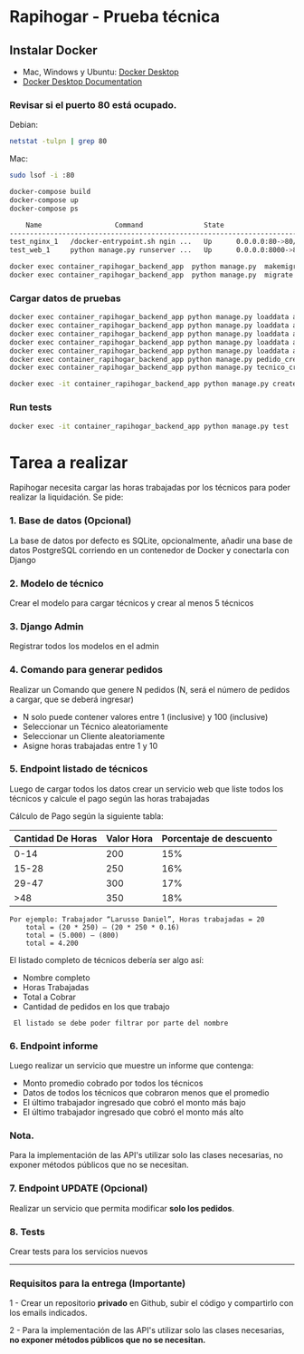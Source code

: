 # Rapihogar - Prueba técnica #

## Instalar Docker

* Mac, Windows y Ubuntu: [Docker Desktop](https://www.docker.com/products/docker-desktop)
* [Docker Desktop Documentation](https://docs.docker.com/desktop/)

### Revisar si el puerto 80 está ocupado. 

Debian:
```bash
netstat -tulpn | grep 80
```
Mac:
```bash
sudo lsof -i :80
```
```bash
docker-compose build
docker-compose up
docker-compose ps

    Name                  Command               State                    Ports                  
------------------------------------------------------------------------------------------------
test_nginx_1   /docker-entrypoint.sh ngin ...   Up      0.0.0.0:80->80/tcp,:::80->80/tcp        
test_web_1     python manage.py runserver ...   Up      0.0.0.0:8000->8000/tcp,:::8000->8000/tcp
```

```bash
docker exec container_rapihogar_backend_app  python manage.py  makemigrations core
docker exec container_rapihogar_backend_app  python manage.py  migrate
```
### Cargar datos de pruebas
```bash
docker exec container_rapihogar_backend_app python manage.py loaddata apps/core/fixtures/user.json --app core.user
docker exec container_rapihogar_backend_app python manage.py loaddata apps/core/fixtures/company.json --app core.company
docker exec container_rapihogar_backend_app python manage.py loaddata apps/core/fixtures/scheme.json --app core.scheme
docker exec container_rapihogar_backend_app python manage.py loaddata apps/core/fixtures/tecnico.json --app core.tecnico
docker exec container_rapihogar_backend_app python manage.py loaddata apps/core/fixtures/pedido.json --app core.pedido
docker exec container_rapihogar_backend_app python manage.py pedido_create --cantidad=10
docker exec container_rapihogar_backend_app python manage.py tecnico_create --cantidad=10 
```

```bash
docker exec -it container_rapihogar_backend_app python manage.py createsuperuser
```
### Run tests ###

```bash
docker exec -it container_rapihogar_backend_app python manage.py test
```
# Tarea a realizar #
Rapihogar necesita cargar las horas trabajadas por los técnicos para poder realizar la liquidación. Se pide:

### 1. Base de datos (Opcional) ###
La base de datos por defecto es SQLite, opcionalmente, añadir una base de datos PostgreSQL corriendo en un contenedor de Docker y conectarla con Django

### 2. Modelo de técnico ###
Crear el modelo para cargar técnicos y crear al menos 5 técnicos

### 3. Django Admin ###
Registrar todos los modelos en el admin

### 4. Comando para generar pedidos ###
Realizar un Comando que genere N pedidos  (N, será el número de pedidos a cargar, que se deberá ingresar)

* N solo puede contener valores entre 1 (inclusive) y 100 (inclusive)
* Seleccionar un Técnico aleatoriamente
* Seleccionar un Cliente  aleatoriamente
* Asigne horas trabajadas entre 1 y 10

### 5. Endpoint listado de técnicos ###
Luego de cargar todos los datos crear un servicio web que liste todos los técnicos y calcule el pago según las horas trabajadas 

Cálculo de Pago según la siguiente tabla:

| Cantidad De Horas | Valor Hora  | Porcentaje de descuento  |
| --------   | -------- | -------- |
|  0-14 | 200 | 15% |
| 15-28 | 250 | 16% |
| 29-47 | 300 | 17% |
|  >48 | 350 | 18% |

	
	Por ejemplo: Trabajador “Larusso Daniel”, Horas trabajadas = 20
		total = (20 * 250) – (20 * 250 * 0.16)
		total = (5.000) – (800)
		total = 4.200
		
El listado completo de técnicos debería ser algo así:

* Nombre completo 
* Horas Trabajadas 
* Total a Cobrar
* Cantidad de pedidos en los que trabajo 

```
 El listado se debe poder filtrar por parte del nombre 
```
### 6. Endpoint informe ###
Luego realizar un servicio que muestre un informe que contenga:

* Monto promedio cobrado por todos los técnicos
* Datos de todos los técnicos que cobraron menos que el promedio
* El último trabajador ingresado que cobró el monto más bajo
* El último trabajador ingresado que cobró el monto más alto

### Nota. ###
Para la implementación de las API's utilizar solo las clases necesarias, no exponer métodos públicos que no se necesitan.

### 7. Endpoint UPDATE (Opcional) ###
Realizar un servicio que permita modificar **solo los pedidos**.

### 8. Tests ###
Crear tests para los servicios nuevos

---
### Requisitos para la entrega (Importante) ###
1 - Crear un repositorio **privado** en Github, subir el código y compartirlo con los emails indicados.

2 - Para la implementación de las API's utilizar solo las clases necesarias, **no exponer métodos públicos que no se necesitan.**
